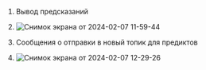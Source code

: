1. Вывод предсказаний
2. ![Снимок экрана от 2024-02-07 11-59-44](https://github.com/ds-Kirill/myotus-anti-fraud/assets/73669383/b3f9c55b-d1e5-44d1-a3fd-82e54f1948e4)

3. Сообщения о отправки в новый топик для предиктов
4. ![Снимок экрана от 2024-02-07 12-29-26](https://github.com/ds-Kirill/myotus-anti-fraud/assets/73669383/693863b4-e29a-4d61-b324-7162313cda1d)


